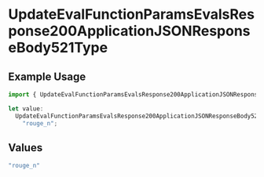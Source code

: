 # UpdateEvalFunctionParamsEvalsResponse200ApplicationJSONResponseBody521Type

## Example Usage

```typescript
import { UpdateEvalFunctionParamsEvalsResponse200ApplicationJSONResponseBody521Type } from "@orq-ai/node/models/operations";

let value:
  UpdateEvalFunctionParamsEvalsResponse200ApplicationJSONResponseBody521Type =
    "rouge_n";
```

## Values

```typescript
"rouge_n"
```